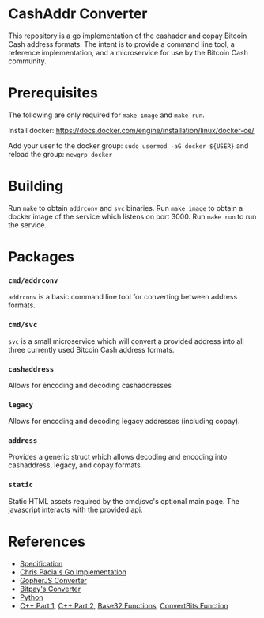 # CashAddr Converter

This repository is a go implementation of the cashaddr and copay Bitcoin Cash
address formats.  The intent is to provide a command line tool, a
reference implementation, and a microservice for use by the Bitcoin Cash
community.

# Prerequisites

The following are only required for `make image` and `make run`.

Install docker: https://docs.docker.com/engine/installation/linux/docker-ce/

Add your user to the docker group: `sudo usermod -aG docker ${USER}` and reload the group: `newgrp docker`

# Building

Run `make` to obtain `addrconv` and `svc` binaries.  Run `make image` to
obtain a docker image of the service which listens on port 3000.  Run `make run`
to run the service.

# Packages

### `cmd/addrconv`

`addrconv` is a basic command line tool for converting between address formats.

### `cmd/svc`

`svc` is a small microservice which will convert a provided address into all
three currently used Bitcoin Cash address formats.

### `cashaddress`

Allows for encoding and decoding cashaddresses

### `legacy`

Allows for encoding and decoding legacy addresses (including copay).

### `address`

Provides a generic struct which allows decoding and encoding into cashaddress,
legacy, and copay formats.

### `static`

Static HTML assets required by the cmd/svc's optional main page.  The
javascript interacts with the provided api.

# References

* [Specification](https://github.com/Bitcoin-UAHF/spec/blob/master/cashaddr.md)
* [Chris Pacia's Go Implementation](https://github.com/cpacia/bchutil/)
* [GopherJS Converter](https://github.com/cashaddress/cashaddress.github.io)
* [Bitpay's Converter](https://github.com/bitpay/address-translator)
* [Python](https://github.com/fyookball/electrum/blob/master/lib/cashaddr.py)
* [C++ Part 1](https://github.com/Bitcoin-ABC/bitcoin-abc/blob/master/src/cashaddrenc.cpp), [C++ Part 2](https://github.com/Bitcoin-ABC/bitcoin-abc/blob/master/src/cashaddr.cpp), [Base32 Functions](https://github.com/Bitcoin-ABC/bitcoin-abc/blob/master/src/utilstrencodings.cpp), [ConvertBits Function](https://github.com/Bitcoin-ABC/bitcoin-abc/blob/26bef497950b4d499f8a9e32f42d9cf6439f089f/src/utilstrencodings.h#L152)
